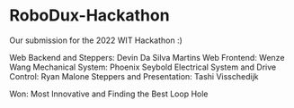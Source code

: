 # RoboDux-Hackathon
Our submission for the 2022 WIT Hackathon :)

Web Backend and Steppers: Devin Da Silva Martins
Web Frontend: Wenze Wang
Mechanical System: Phoenix Seybold
Electrical System and Drive Control: Ryan Malone
Steppers and Presentation: Tashi Visschedijk

Won: Most Innovative and Finding the Best Loop Hole
